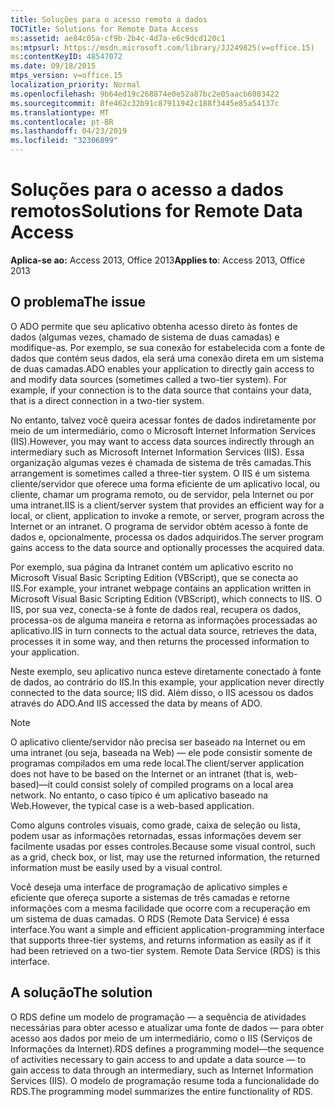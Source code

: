 ```yaml
---
title: Soluções para o acesso remoto a dados
TOCTitle: Solutions for Remote Data Access
ms:assetid: ae84c05a-cf9b-2b4c-4d7a-e6c9dcd120c1
ms:mtpsurl: https://msdn.microsoft.com/library/JJ249825(v=office.15)
ms:contentKeyID: 48547072
ms.date: 09/18/2015
mtps_version: v=office.15
localization_priority: Normal
ms.openlocfilehash: 9b64ed19c268874e0e52a87bc2e05aacb6083422
ms.sourcegitcommit: 8fe462c32b91c87911942c188f3445e85a54137c
ms.translationtype: MT
ms.contentlocale: pt-BR
ms.lasthandoff: 04/23/2019
ms.locfileid: "32306899"
---
```

# <a name="solutions-for-remote-data-access"></a><span data-ttu-id="7508a-102">Soluções para o acesso a dados remotos</span><span class="sxs-lookup"><span data-stu-id="7508a-102">Solutions for Remote Data Access</span></span>

<span data-ttu-id="7508a-103">**Aplica-se ao:** Access 2013, Office 2013</span><span class="sxs-lookup"><span data-stu-id="7508a-103">**Applies to**: Access 2013, Office 2013</span></span>

## <a name="the-issue"></a><span data-ttu-id="7508a-104">O problema</span><span class="sxs-lookup"><span data-stu-id="7508a-104">The issue</span></span>

<span data-ttu-id="7508a-p101">O ADO permite que seu aplicativo obtenha acesso direto às fontes de dados (algumas vezes, chamado de sistema de duas camadas) e modifique-as. Por exemplo, se sua conexão for estabelecida com a fonte de dados que contém seus dados, ela será uma conexão direta em um sistema de duas camadas.</span><span class="sxs-lookup"><span data-stu-id="7508a-p101">ADO enables your application to directly gain access to and modify data sources (sometimes called a two-tier system). For example, if your connection is to the data source that contains your data, that is a direct connection in a two-tier system.</span></span>

<span data-ttu-id="7508a-107">No entanto, talvez você queira acessar fontes de dados indiretamente por meio de um intermediário, como o Microsoft Internet Information Services (IIS).</span><span class="sxs-lookup"><span data-stu-id="7508a-107">However, you may want to access data sources indirectly through an intermediary such as Microsoft Internet Information Services (IIS).</span></span> <span data-ttu-id="7508a-108">Essa organização algumas vezes é chamada de sistema de três camadas.</span><span class="sxs-lookup"><span data-stu-id="7508a-108">This arrangement is sometimes called a three-tier system.</span></span> <span data-ttu-id="7508a-109">O IIS é um sistema cliente/servidor que oferece uma forma eficiente de um aplicativo local, ou cliente, chamar um programa remoto, ou de servidor, pela Internet ou por uma intranet.</span><span class="sxs-lookup"><span data-stu-id="7508a-109">IIS is a client/server system that provides an efficient way for a local, or client, application to invoke a remote, or server, program across the Internet or an intranet.</span></span> <span data-ttu-id="7508a-110">O programa de servidor obtém acesso à fonte de dados e, opcionalmente, processa os dados adquiridos.</span><span class="sxs-lookup"><span data-stu-id="7508a-110">The server program gains access to the data source and optionally processes the acquired data.</span></span>

<span data-ttu-id="7508a-111">Por exemplo, sua página da Intranet contém um aplicativo escrito no Microsoft Visual Basic Scripting Edition (VBScript), que se conecta ao IIS.</span><span class="sxs-lookup"><span data-stu-id="7508a-111">For example, your intranet webpage contains an application written in Microsoft Visual Basic Scripting Edition (VBScript), which connects to IIS.</span></span> <span data-ttu-id="7508a-112">O IIS, por sua vez, conecta-se à fonte de dados real, recupera os dados, processa-os de alguma maneira e retorna as informações processadas ao aplicativo.</span><span class="sxs-lookup"><span data-stu-id="7508a-112">IIS in turn connects to the actual data source, retrieves the data, processes it in some way, and then returns the processed information to your application.</span></span>

<span data-ttu-id="7508a-113">Neste exemplo, seu aplicativo nunca esteve diretamente conectado à fonte de dados, ao contrário do IIS.</span><span class="sxs-lookup"><span data-stu-id="7508a-113">In this example, your application never directly connected to the data source; IIS did.</span></span> <span data-ttu-id="7508a-114">Além disso, o IIS acessou os dados através do ADO.</span><span class="sxs-lookup"><span data-stu-id="7508a-114">And IIS accessed the data by means of ADO.</span></span>

> [!NOTE]
> <span data-ttu-id="7508a-115">O aplicativo cliente/servidor não precisa ser baseado na Internet ou em uma intranet (ou seja, baseada na Web) — ele pode consistir somente de programas compilados em uma rede local.</span><span class="sxs-lookup"><span data-stu-id="7508a-115">The client/server application does not have to be based on the Internet or an intranet (that is, web-based)—it could consist solely of compiled programs on a local area network.</span></span> <span data-ttu-id="7508a-116">No entanto, o caso típico é um aplicativo baseado na Web.</span><span class="sxs-lookup"><span data-stu-id="7508a-116">However, the typical case is a web-based application.</span></span>

<span data-ttu-id="7508a-117">Como alguns controles visuais, como grade, caixa de seleção ou lista, podem usar as informações retornadas, essas informações devem ser facilmente usadas por esses controles.</span><span class="sxs-lookup"><span data-stu-id="7508a-117">Because some visual control, such as a grid, check box, or list, may use the returned information, the returned information must be easily used by a visual control.</span></span>

<span data-ttu-id="7508a-p106">Você deseja uma interface de programação de aplicativo simples e eficiente que ofereça suporte a sistemas de três camadas e retorne informações com a mesma facilidade que ocorre com a recuperação em um sistema de duas camadas. O RDS (Remote Data Service) é essa interface.</span><span class="sxs-lookup"><span data-stu-id="7508a-p106">You want a simple and efficient application-programming interface that supports three-tier systems, and returns information as easily as if it had been retrieved on a two-tier system. Remote Data Service (RDS) is this interface.</span></span>

## <a name="the-solution"></a><span data-ttu-id="7508a-120">A solução</span><span class="sxs-lookup"><span data-stu-id="7508a-120">The solution</span></span>

<span data-ttu-id="7508a-121">O RDS define um modelo de programação — a sequência de atividades necessárias para obter acesso e atualizar uma fonte de dados — para obter acesso aos dados por meio de um intermediário, como o IIS (Serviços de Informações da Internet).</span><span class="sxs-lookup"><span data-stu-id="7508a-121">RDS defines a programming model—the sequence of activities necessary to gain access to and update a data source — to gain access to data through an intermediary, such as Internet Information Services (IIS).</span></span> <span data-ttu-id="7508a-122">O modelo de programação resume toda a funcionalidade do RDS.</span><span class="sxs-lookup"><span data-stu-id="7508a-122">The programming model summarizes the entire functionality of RDS.</span></span>

